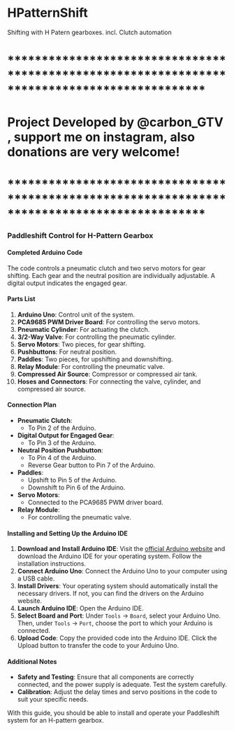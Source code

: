 # HPatternShift
Shifting with H Patern gearboxes. incl. Clutch automation

# *********************************************************************************************
# Project Developed by @carbon_GTV , support me on instagram, also donations are very welcome!
# *********************************************************************************************

### Paddleshift Control for H-Pattern Gearbox

#### Completed Arduino Code
The code controls a pneumatic clutch and two servo motors for gear shifting. Each gear and the neutral position are individually adjustable. A digital output indicates the engaged gear.

#### Parts List
1. **Arduino Uno**: Control unit of the system.
2. **PCA9685 PWM Driver Board**: For controlling the servo motors.
3. **Pneumatic Cylinder**: For actuating the clutch.
4. **3/2-Way Valve**: For controlling the pneumatic cylinder.
5. **Servo Motors**: Two pieces, for gear shifting.
6. **Pushbuttons**: For neutral position.
7. **Paddles**: Two pieces, for upshifting and downshifting.
8. **Relay Module**: For controlling the pneumatic valve.
9. **Compressed Air Source**: Compressor or compressed air tank.
10. **Hoses and Connectors**: For connecting the valve, cylinder, and compressed air source.

#### Connection Plan
- **Pneumatic Clutch**:
  - To Pin 2 of the Arduino.
- **Digital Output for Engaged Gear**:
  - To Pin 3 of the Arduino.
- **Neutral Position Pushbutton**:
  - To Pin 4 of the Arduino.
  - Reverse Gear button to Pin 7 of the Arduino.
- **Paddles**:
  - Upshift to Pin 5 of the Arduino.
  - Downshift to Pin 6 of the Arduino.
- **Servo Motors**:
  - Connected to the PCA9685 PWM driver board.
- **Relay Module**:
  - For controlling the pneumatic valve.

#### Installing and Setting Up the Arduino IDE
1. **Download and Install Arduino IDE**: Visit the [official Arduino website](https://www.arduino.cc/en/software) and download the Arduino IDE for your operating system. Follow the installation instructions.
2. **Connect Arduino Uno**: Connect the Arduino Uno to your computer using a USB cable.
3. **Install Drivers**: Your operating system should automatically install the necessary drivers. If not, you can find the drivers on the Arduino website.
4. **Launch Arduino IDE**: Open the Arduino IDE.
5. **Select Board and Port**: Under `Tools` -> `Board`, select your Arduino Uno. Then, under `Tools` -> `Port`, choose the port to which your Arduino is connected.
6. **Upload Code**: Copy the provided code into the Arduino IDE. Click the Upload button to transfer the code to your Arduino Uno.

#### Additional Notes
- **Safety and Testing**: Ensure that all components are correctly connected, and the power supply is adequate. Test the system carefully.
- **Calibration**: Adjust the delay times and servo positions in the code to suit your specific needs.

With this guide, you should be able to install and operate your Paddleshift system for an H-pattern gearbox.
